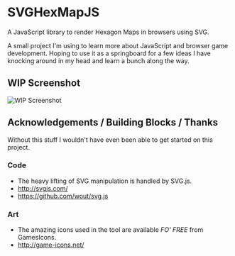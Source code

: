 # SVGHexMapJS
A JavaScript library to render Hexagon Maps in browsers using SVG.

A small project I'm using to learn more about JavaScript and browser game development. Hoping to use it as a springboard for a few ideas I have knocking around in my head and learn a bunch along the way.

## WIP Screenshot
![WIP Screenshot](http://i.imgur.com/dhkXlaY.png)

## Acknowledgements / Building Blocks / Thanks
Without this stuff I wouldn't have even been able to get started on this project.

### Code
- The heavy lifting of SVG manipulation is handled by SVG.js.
 - http://svgjs.com/
 - https://github.com/wout/svg.js

### Art
- The amazing icons used in the tool are available *FO' FREE* from GamesIcons.
 - http://game-icons.net/
